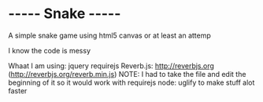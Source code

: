 # ----- Snake -----

A simple snake game using html5 canvas
		or at least an attemp

I know the code is messy

Whaat I am using:
	jquery
	requirejs
	Reverb.js: http://reverbjs.org (http://reverbjs.org/reverb.min.js)
		NOTE: I had to take the file and edit the beginning of it so it would work with requirejs
	node:
		uglify to make stuff alot faster
